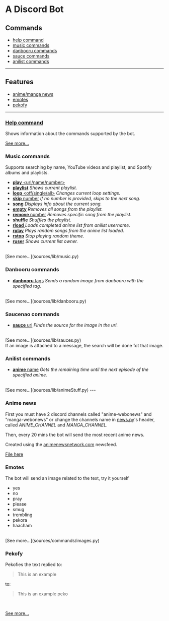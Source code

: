 # A Discord Bot

## Commands
* [help command](#help)
* [music commands](#music)
* [danbooru commands](#danbooru)
* [sauce commands](#sauce)
* [anilist commands](#anilist)
---
## Features
* [anime/manga news](#news)
* [emotes](#emotes)
* [pekofy](#peko)
---
<h3 id="help" style="text-decoration: underline">Help command</h3>
Shows information about the commands supported by the bot.
<br>

[See more...](sources/commands/misc.py)


<h3 id="music"> Music commands </h3>
Supports searching by name, YouTube videos and playlist, and Spotify albums and playlists.

* [**play** <url/name/number>](sources/commands/music.py)
* [**playlist**](sources/commands/music.py)                    _Shows current playlist._
* [**loop** <off/single/all>](sources/commands/music.py)       _Changes current loop settings._
* [**skip** number](sources/commands/music.py)                 _If no number is provided, skips to the next song._
* [**song**](sources/commands/music.py)                        _Displays info about the current song._
* [**empty**](sources/commands/music.py)                       _Removes all songs from the playlist._
* [**remove** number](sources/commands/music.py)               _Removes specific song from the playlist._
* [**shuffle**](sources/commands/music.py)                     _Shuffles the playlist._
* [**rload** <username>](sources/commands/music.py)            _Loads completed anime list from anilist username._
* [**rplay**](sources/commands/music.py)                       _Plays random songs from the anime list loaded._
* [**rstop**](sources/commands/music.py)                       _Stop playing random theme._
* [**ruser**](sources/commands/music.py)                       _Shows current list owner._

<br>
[See more...](sources/lib/music.py)

<h3 id="danbooru">Danbooru commands</h3>

* [**danbooru** tags](sources/commands/danbooru.py)          _Sends a random image from danbooru with the specified tag._
<br>
[See more...](sources/lib/danbooru.py)
<h3 id="sauce"> Saucenao commands</h3>

* [**sauce** url](sources/commands/sauces.py)              _Finds the source for the image in the url._
<br>
[See more...](sources/lib/sauces.py)
<br>
If an image is attached to a message, the search will be done fot that image.

<h3 id="anilist"> Anilist commands</h3>

* [**anime** name](sources/commands/anime.py)       _Gets the remaining time until the next episode of the specified anime._
<br>
[See more...](sources/lib/animeStuff.py)
---
<h3 id="news">Anime news</h3>

First you must have 2 discord channels called "anime-webonews" and "manga-webonews" or change the channels name in [news.py](sources/commands/news.py)'s header, called _ANIME_CHANNEL_ and _MANGA_CHANNEL_.

Then, every 20 mins the bot will send the most recent anime news.

Created using the [animenewsnetwork.com](https://www.animenewsnetwork.com) newsfeed.

[File here](https://www.animenewsnetwork.com/news/atom.xml)

<h3 id="emotes">Emotes</h3>

The bot will send an image related to the text, try it yourself
* yes
* no
* pray
* please
* smug
* trembling
* pekora
* haacham
<br>
[See more...](sources/commands/images.py)

<h3 id="peko">Pekofy</h3>

Pekofies the text replied to:
> This is an example

to:
> This is an example peko
<br>

[See more...](sources/commands/misc.py)
